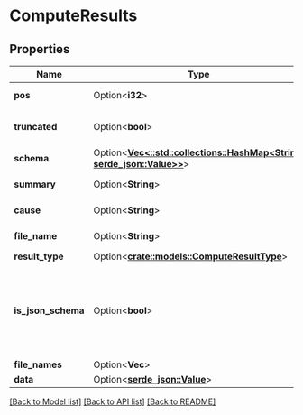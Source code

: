 # ComputeResults

## Properties

Name | Type | Description | Notes
------------ | ------------- | ------------- | -------------
**pos** | Option<**i32**> | internal field used by SDK | [optional]
**truncated** | Option<**bool**> | true if partial results are returned. | [optional]
**schema** | Option<[**Vec<::std::collections::HashMap<String, serde_json::Value>>**](map.md)> |  | [optional]
**summary** | Option<**String**> | The summary of the error | [optional]
**cause** | Option<**String**> | The cause of the error | [optional]
**file_name** | Option<**String**> | The image filename | [optional]
**result_type** | Option<[**crate::models::ComputeResultType**](ComputeResultType.md)> |  | [optional]
**is_json_schema** | Option<**bool**> | true if a JSON schema is returned instead of a string representation of the Hive type. | [optional]
**file_names** | Option<**Vec<String>**> |  | [optional]
**data** | Option<[**serde_json::Value**](.md)> |  | [optional]

[[Back to Model list]](../README.md#documentation-for-models) [[Back to API list]](../README.md#documentation-for-api-endpoints) [[Back to README]](../README.md)


